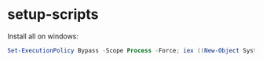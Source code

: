 # setup-scripts

Install all on windows:

```PowerShell
Set-ExecutionPolicy Bypass -Scope Process -Force; iex ((New-Object System.Net.WebClient).DownloadString('https://gist.githubusercontent.com/lukaspanni/setup-scripts/main/setup-windows.ps1'))
```

